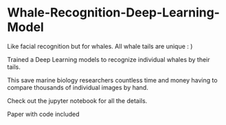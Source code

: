 # Whale-Recognition-Deep-Learning-Model
Like facial recognition but for whales. All whale tails are unique : )

Trained a Deep Learning models to recognize individual whales by their tails.

This save marine biology researchers countless time and money having to compare thousands of individual images by hand.

Check out the jupyter notebook for all the details.

Paper with code included
